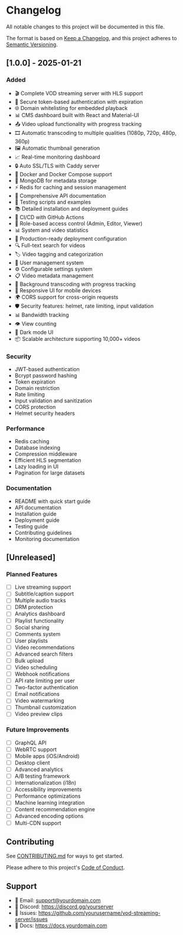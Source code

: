 # Changelog

All notable changes to this project will be documented in this file.

The format is based on [Keep a Changelog](https://keepachangelog.com/en/1.0.0/),
and this project adheres to [Semantic Versioning](https://semver.org/spec/v2.0.0.html).

## [1.0.0] - 2025-01-21

### Added
- 🎬 Complete VOD streaming server with HLS support
- 🔐 Secure token-based authentication with expiration
- 🌐 Domain whitelisting for embedded playback
- 📊 CMS dashboard built with React and Material-UI
- 📤 Video upload functionality with progress tracking
- 🎞️ Automatic transcoding to multiple qualities (1080p, 720p, 480p, 360p)
- 🖼️ Automatic thumbnail generation
- 📈 Real-time monitoring dashboard
- 🔒 Auto SSL/TLS with Caddy server
- 🐳 Docker and Docker Compose support
- 💾 MongoDB for metadata storage
- ⚡ Redis for caching and session management
- 📝 Comprehensive API documentation
- 🧪 Testing scripts and examples
- 📚 Detailed installation and deployment guides
- 🔄 CI/CD with GitHub Actions
- 🎯 Role-based access control (Admin, Editor, Viewer)
- 📊 System and video statistics
- 🚀 Production-ready deployment configuration
- 🔍 Full-text search for videos
- 🏷️ Video tagging and categorization
- 👥 User management system
- ⚙️ Configurable settings system
- 📋 Video metadata management
- 🔄 Background transcoding with progress tracking
- 📱 Responsive UI for mobile devices
- 🌍 CORS support for cross-origin requests
- 🛡️ Security features: helmet, rate limiting, input validation
- 📊 Bandwidth tracking
- 👁️ View counting
- 🎨 Dark mode UI
- 📦 Scalable architecture supporting 10,000+ videos

### Security
- JWT-based authentication
- Bcrypt password hashing
- Token expiration
- Domain restriction
- Rate limiting
- Input validation and sanitization
- CORS protection
- Helmet security headers

### Performance
- Redis caching
- Database indexing
- Compression middleware
- Efficient HLS segmentation
- Lazy loading in UI
- Pagination for large datasets

### Documentation
- README with quick start guide
- API documentation
- Installation guide
- Deployment guide
- Testing guide
- Contributing guidelines
- Monitoring documentation

## [Unreleased]

### Planned Features
- [ ] Live streaming support
- [ ] Subtitle/caption support
- [ ] Multiple audio tracks
- [ ] DRM protection
- [ ] Analytics dashboard
- [ ] Playlist functionality
- [ ] Social sharing
- [ ] Comments system
- [ ] User playlists
- [ ] Video recommendations
- [ ] Advanced search filters
- [ ] Bulk upload
- [ ] Video scheduling
- [ ] Webhook notifications
- [ ] API rate limiting per user
- [ ] Two-factor authentication
- [ ] Email notifications
- [ ] Video watermarking
- [ ] Thumbnail customization
- [ ] Video preview clips

### Future Improvements
- [ ] GraphQL API
- [ ] WebRTC support
- [ ] Mobile apps (iOS/Android)
- [ ] Desktop client
- [ ] Advanced analytics
- [ ] A/B testing framework
- [ ] Internationalization (i18n)
- [ ] Accessibility improvements
- [ ] Performance optimizations
- [ ] Machine learning integration
- [ ] Content recommendation engine
- [ ] Advanced encoding options
- [ ] Multi-CDN support

## Contributing

See [CONTRIBUTING.md](CONTRIBUTING.md) for ways to get started.

Please adhere to this project's [Code of Conduct](CODE_OF_CONDUCT.md).

## Support

- 📧 Email: support@yourdomain.com
- 💬 Discord: https://discord.gg/yourserver
- 🐛 Issues: https://github.com/yourusername/vod-streaming-server/issues
- 📖 Docs: https://docs.yourdomain.com
